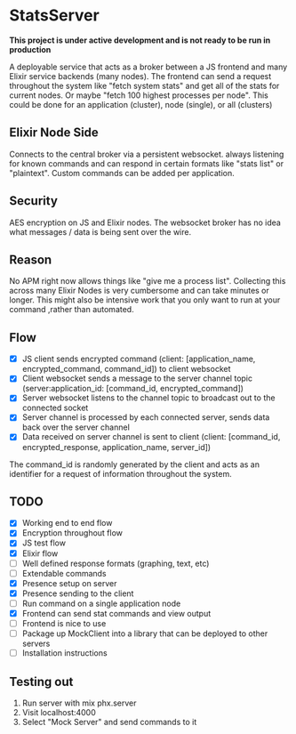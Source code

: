 # StatsServer

**This project is under active development and is not ready to be run in production**

A deployable service that acts as a broker between a JS frontend and many Elixir service backends (many nodes). The frontend can send a request throughout the system like "fetch system stats" and get all of the stats for current nodes. Or maybe "fetch 100 highest processes per node". This could be done for an application (cluster), node (single), or all (clusters)

## Elixir Node Side
Connects to the central broker via a persistent websocket. always listening for known commands and can respond in certain formats like "stats list" or "plaintext". Custom commands can be added per application.

## Security
AES encryption on JS and Elixir nodes. The websocket broker has no idea what messages / data is being sent over the wire.

## Reason
No APM right now allows things like "give me a process list". Collecting this across many Elixir Nodes is very cumbersome and can take minutes or longer. This might also be intensive work that you only want to run at your command ,rather than automated.

## Flow

- [x] JS client sends encrypted command (client: [application_name, encrypted_command, command_id]) to client websocket
- [x] Client websocket sends a message to the server channel topic (server:application_id: [command_id, encrypted_command])
- [x] Server websocket listens to the channel topic to broadcast out to the connected socket
- [x] Server channel is processed by each connected server, sends data back over the server channel
- [x] Data received on server channel is sent to client (client: [command_id, encrypted_response, application_name, server_id])

The command_id is randomly generated by the client and acts as an identifier for a request of information throughout the system.

## TODO

- [x] Working end to end flow
- [x] Encryption throughout flow
- [x] JS test flow
- [x] Elixir flow
- [ ] Well defined response formats (graphing, text, etc)
- [ ] Extendable commands
- [x] Presence setup on server
- [x] Presence sending to the client
- [ ] Run command on a single application node
- [x] Frontend can send stat commands and view output
- [ ] Frontend is nice to use
- [ ] Package up MockClient into a library that can be deployed to other servers
- [ ] Installation instructions

## Testing out

1. Run server with mix phx.server
2. Visit localhost:4000
3. Select "Mock Server" and send commands to it
